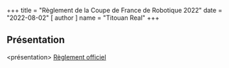 +++
title = "Règlement de la Coupe de France de Robotique 2022"
date = "2022-08-02"
[ author ]
  name = "Titouan Real"
+++

## Présentation
<présentation>
[Règlement officiel](/files/Rules_2022.pdf)